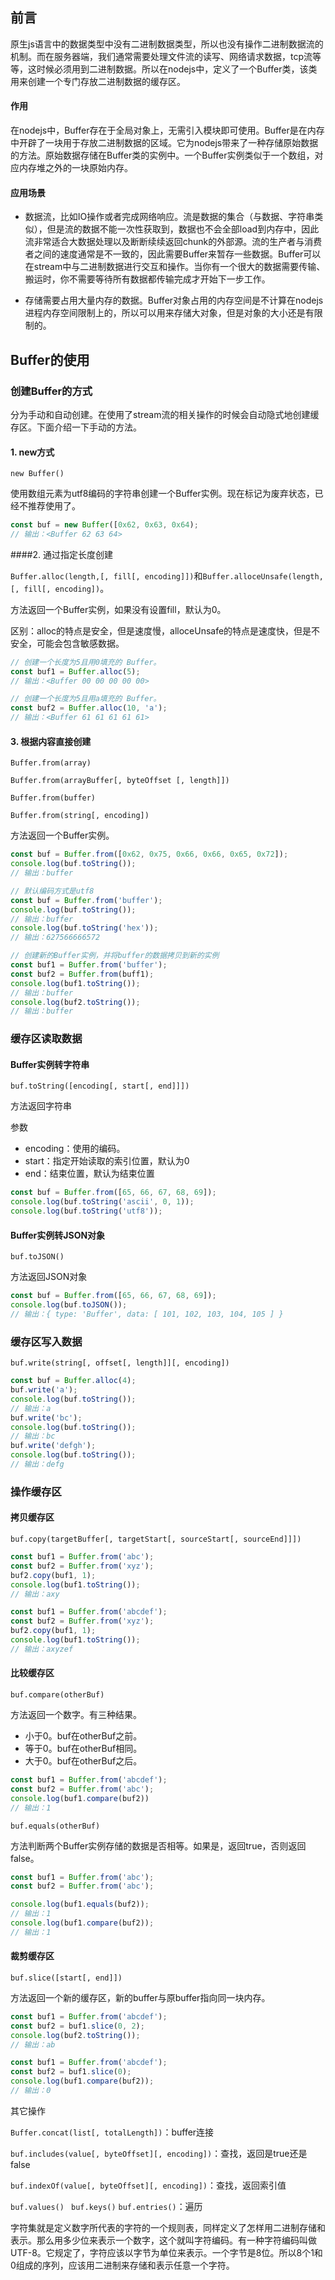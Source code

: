 ## 前言

原生js语言中的数据类型中没有二进制数据类型，所以也没有操作二进制数据流的机制。而在服务器端，我们通常需要处理文件流的读写、网络请求数据，tcp流等等，这时候必须用到二进制数据。所以在nodejs中，定义了一个Buffer类，该类用来创建一个专门存放二进制数据的缓存区。

#### 作用

在nodejs中，Buffer存在于全局对象上，无需引入模块即可使用。Buffer是在内存中开辟了一块用于存放二进制数据的区域。它为nodejs带来了一种存储原始数据的方法。原始数据存储在Buffer类的实例中。一个Buffer实例类似于一个数组，对应内存堆之外的一块原始内存。

#### 应用场景

* 数据流，比如IO操作或者完成网络响应。流是数据的集合（与数据、字符串类似），但是流的数据不能一次性获取到，数据也不会全部load到内存中，因此流非常适合大数据处理以及断断续续返回chunk的外部源。流的生产者与消费者之间的速度通常是不一致的，因此需要Buffer来暂存一些数据。Buffer可以在stream中与二进制数据进行交互和操作。当你有一个很大的数据需要传输、搬运时，你不需要等待所有数据都传输完成才开始下一步工作。

* 存储需要占用大量内存的数据。Buffer对象占用的内存空间是不计算在nodejs进程内存空间限制上的，所以可以用来存储大对象，但是对象的大小还是有限制的。



## Buffer的使用

### 创建Buffer的方式

分为手动和自动创建。在使用了stream流的相关操作的时候会自动隐式地创建缓存区。下面介绍一下手动的方法。

#### 1. new方式

`new Buffer()`

使用数组元素为utf8编码的字符串创建一个Buffer实例。现在标记为废弃状态，已经不推荐使用了。

```js
const buf = new Buffer([0x62, 0x63, 0x64);
// 输出：<Buffer 62 63 64>
```

####2. 通过指定长度创建

`Buffer.alloc(length,[, fill[, encoding]])`和`Buffer.alloceUnsafe(length,[, fill[, encoding])`。

方法返回一个Buffer实例，如果没有设置fill，默认为0。

区别：alloc的特点是安全，但是速度慢，alloceUnsafe的特点是速度快，但是不安全，可能会包含敏感数据。

```javascript
// 创建一个长度为5且用0填充的 Buffer。
const buf1 = Buffer.alloc(5);
// 输出：<Buffer 00 00 00 00 00>

// 创建一个长度为5且用a填充的 Buffer。
const buf2 = Buffer.alloc(10, 'a');
// 输出：<Buffer 61 61 61 61 61>
```

#### 3. 根据内容直接创建

`Buffer.from(array)`

`Buffer.from(arrayBuffer[, byteOffset [, length]])`

`Buffer.from(buffer)`

`Buffer.from(string[, encoding])`

方法返回一个Buffer实例。

```javascript
const buf = Buffer.from([0x62, 0x75, 0x66, 0x66, 0x65, 0x72]);
console.log(buf.toString());
// 输出：buffer

// 默认编码方式是utf8
const buf = Buffer.from('buffer');
console.log(buf.toString());
// 输出：buffer
console.log(buf.toString('hex'));
// 输出：627566666572

// 创建新的Buffer实例，并将buffer的数据拷贝到新的实例
const buf1 = Buffer.from('buffer');
const buf2 = Buffer.from(buff1);
console.log(buf1.toString());
// 输出：buffer
console.log(buf2.toString());
// 输出：buffer
```

### 缓存区读取数据

#### Buffer实例转字符串

`buf.toString([encoding[, start[, end]]])`

方法返回字符串

参数

* encoding：使用的编码。
* start：指定开始读取的索引位置，默认为0
* end：结束位置，默认为结束位置

```javascript
const buf = Buffer.from([65, 66, 67, 68, 69]);
console.log(buf.toString('ascii', 0, 1));
console.log(buf.toString('utf8'));
```

#### Buffer实例转JSON对象

`buf.toJSON()`

方法返回JSON对象

```javascript
const buf = Buffer.from([65, 66, 67, 68, 69]);
console.log(buf.toJSON());    
// 输出：{ type: 'Buffer', data: [ 101, 102, 103, 104, 105 ] }
```

### 缓存区写入数据

`buf.write(string[, offset[, length]][, encoding])`

```javascript
const buf = Buffer.alloc(4);
buf.write('a');
console.log(buf.toString());
// 输出：a
buf.write('bc');
console.log(buf.toString());
// 输出：bc
buf.write('defgh');
console.log(buf.toString());
// 输出：defg
```

### 操作缓存区

#### 拷贝缓存区

`buf.copy(targetBuffer[, targetStart[, sourceStart[, sourceEnd]]])`

```javascript
const buf1 = Buffer.from('abc');
const buf2 = Buffer.from('xyz');
buf2.copy(buf1, 1);
console.log(buf1.toString());
// 输出：axy

const buf1 = Buffer.from('abcdef');
const buf2 = Buffer.from('xyz');
buf2.copy(buf1, 1);
console.log(buf1.toString());
// 输出：axyzef
```

#### 比较缓存区

`buf.compare(otherBuf)`

方法返回一个数字。有三种结果。

* 小于0。buf在otherBuf之前。
* 等于0。buf在otherBuf相同。
* 大于0。buf在otherBuf之后。

```javascript
const buf1 = Buffer.from('abcdef');
const buf2 = Buffer.from('abc');
console.log(buf1.compare(buf2))
// 输出：1
```

`buf.equals(otherBuf)`

方法判断两个Buffer实例存储的数据是否相等。如果是，返回true，否则返回false。

```javascript
const buf1 = Buffer.from('abc');
const buf2 = Buffer.from('abc');

console.log(buf1.equals(buf2));
// 输出：1
console.log(buf1.compare(buf2));
// 输出：1
```

#### 裁剪缓存区

`buf.slice([start[, end]])`

方法返回一个新的缓存区，新的buffer与原buffer指向同一块内存。

```javascript
const buf1 = Buffer.from('abcdef');
const buf2 = buf1.slice(0, 2);
console.log(buf2.toString());
// 输出：ab

const buf1 = Buffer.from('abcdef');
const buf2 = buf1.slice(0);
console.log(buf1.compare(buf2));
// 输出：0
```

其它操作

`Buffer.concat(list[, totalLength])`：buffer连接

`buf.includes(value[, byteOffset][, encoding])`：查找，返回是true还是false

`buf.indexOf(value[, byteOffset][, encoding])`：查找，返回索引值

`buf.values() ` `buf.keys()` `buf.entries()`：遍历



字符集就是定义数字所代表的字符的一个规则表，同样定义了怎样用二进制存储和表示。那么用多少位来表示一个数字，这个就叫字符编码。有一种字符编码叫做UTF-8。它规定了，字符应该以字节为单位来表示。一个字节是8位。所以8个1和0组成的序列，应该用二进制来存储和表示任意一个字符。